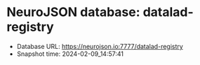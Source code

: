 # NeuroJSON database: datalad-registry
- Database URL: https://neurojson.io:7777/datalad-registry
- Snapshot time: 2024-02-09_14:57:41
